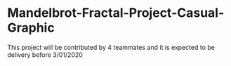 # Mandelbrot-Fractal-Project-Casual-Graphic
This project will be contributed by 4 teammates and it is expected to be delivery before 3/01/2020
